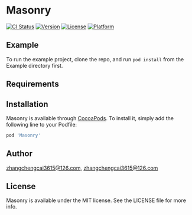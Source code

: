 # Masonry

[![CI Status](https://img.shields.io/travis/zhangchengcai3615@126.com/Masonry.svg?style=flat)](https://travis-ci.org/zhangchengcai3615@126.com/Masonry)
[![Version](https://img.shields.io/cocoapods/v/Masonry.svg?style=flat)](https://cocoapods.org/pods/Masonry)
[![License](https://img.shields.io/cocoapods/l/Masonry.svg?style=flat)](https://cocoapods.org/pods/Masonry)
[![Platform](https://img.shields.io/cocoapods/p/Masonry.svg?style=flat)](https://cocoapods.org/pods/Masonry)

## Example

To run the example project, clone the repo, and run `pod install` from the Example directory first.

## Requirements

## Installation

Masonry is available through [CocoaPods](https://cocoapods.org). To install
it, simply add the following line to your Podfile:

```ruby
pod 'Masonry'
```

## Author

zhangchengcai3615@126.com, zhangchengcai3615@126.com

## License

Masonry is available under the MIT license. See the LICENSE file for more info.
